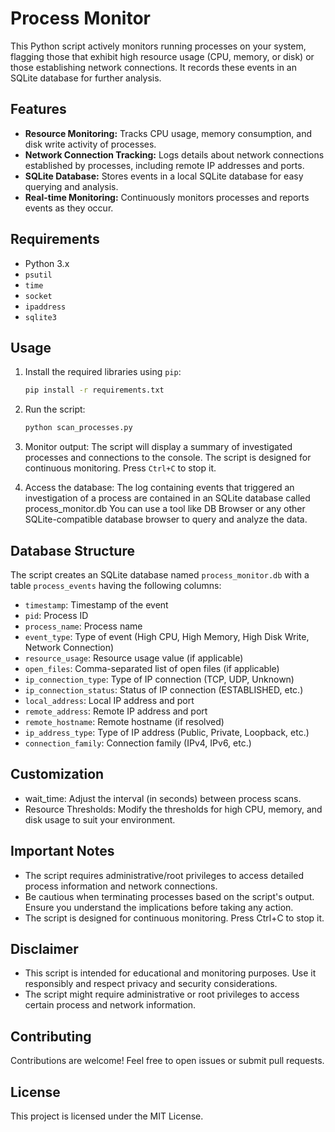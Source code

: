 # Process Monitor

This Python script actively monitors running processes on your system, flagging those that exhibit high resource usage (CPU, memory, or disk) or those establishing network connections. It records these events in an SQLite database for further analysis.

## Features

- **Resource Monitoring:** Tracks CPU usage, memory consumption, and disk write activity of processes.
- **Network Connection Tracking:** Logs details about network connections established by processes, including remote IP addresses and ports.
- **SQLite Database:** Stores events in a local SQLite database for easy querying and analysis.
- **Real-time Monitoring:** Continuously monitors processes and reports events as they occur.

## Requirements

- Python 3.x
- `psutil`
- `time`
- `socket`
- `ipaddress`
- `sqlite3`

## Usage

1. Install the required libraries using `pip`:

    ```bash
    pip install -r requirements.txt
    ```

2. Run the script:

    ```bash
    python scan_processes.py
    ```

3. Monitor output: The script will display a summary of investigated processes and connections to the console. The script is designed for continuous monitoring. Press ```Ctrl+C``` to stop it.

4. Access the database: The log containing events that triggered an investigation of a process are contained in an SQLite database called process_monitor.db You can use a tool like DB Browser or any other SQLite-compatible database browser to query and analyze the data.

## Database Structure

The script creates an SQLite database named `process_monitor.db` with a table `process_events` having the following columns:

- `timestamp`: Timestamp of the event
- `pid`: Process ID
- `process_name`: Process name
- `event_type`: Type of event (High CPU, High Memory, High Disk Write, Network Connection)
- `resource_usage`: Resource usage value (if applicable)
- `open_files`: Comma-separated list of open files (if applicable)
- `ip_connection_type`: Type of IP connection (TCP, UDP, Unknown)
- `ip_connection_status`: Status of IP connection (ESTABLISHED, etc.)
- `local_address`: Local IP address and port
- `remote_address`: Remote IP address and port
- `remote_hostname`: Remote hostname (if resolved)
- `ip_address_type`: Type of IP address (Public, Private, Loopback, etc.)
- `connection_family`: Connection family (IPv4, IPv6, etc.)

## Customization

- wait_time: Adjust the interval (in seconds) between process scans.
- Resource Thresholds: Modify the thresholds for high CPU, memory, and disk usage to suit your environment.

## Important Notes

- The script requires administrative/root privileges to access detailed process information and network connections.
- Be cautious when terminating processes based on the script's output. Ensure you understand the implications before taking any action.
- The script is designed for continuous monitoring. Press Ctrl+C to stop it.

## Disclaimer

- This script is intended for educational and monitoring purposes. Use it responsibly and respect privacy and security considerations.
- The script might require administrative or root privileges to access certain process and network information.

## Contributing

Contributions are welcome! Feel free to open issues or submit pull requests.

## License

This project is licensed under the MIT License.
